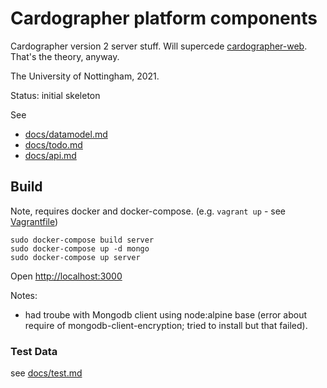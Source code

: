 # Cardographer platform components

Cardographer version 2 server stuff.
Will supercede [cardographer-web](https://github.com/ktg/cardographer-web).
That's the theory, anyway.

The University of Nottingham, 2021.

Status: initial skeleton

See
- [docs/datamodel.md](docs/datamodel.md)
- [docs/todo.md](docs/todo.md)
- [docs/api.md](docs/api.md)

## Build

Note, requires docker and docker-compose.
(e.g. `vagrant up` - see [Vagrantfile](Vagrantfile))

```
sudo docker-compose build server
sudo docker-compose up -d mongo
sudo docker-compose up server
```
Open [http://localhost:3000](http://localhost:3000)

Notes:
- had troube with Mongodb client using node:alpine base (error
  about require of mongodb-client-encryption; tried to install but
  that failed).

### Test Data

see [docs/test.md](docs/test.md)
